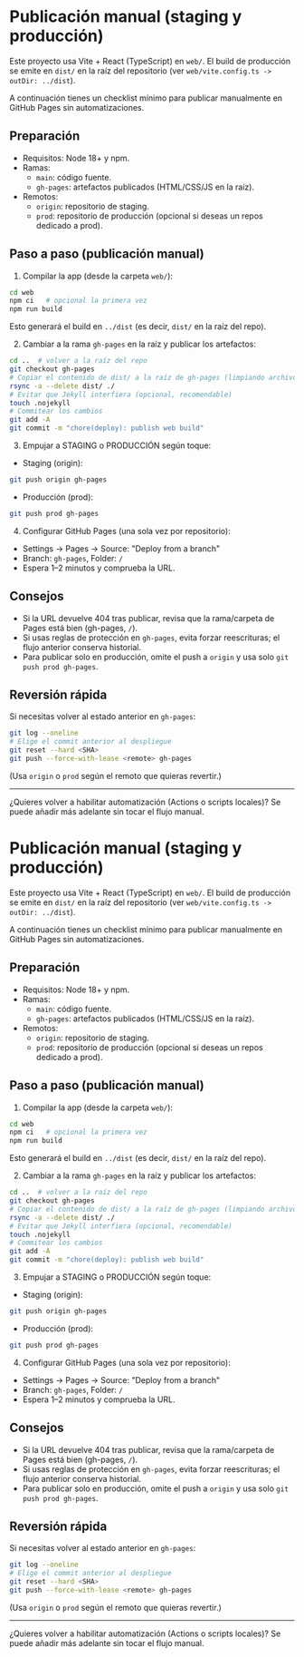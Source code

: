 # Publicación manual (staging y producción)

Este proyecto usa Vite + React (TypeScript) en `web/`. El build de producción se emite en `dist/` en la raíz del repositorio (ver `web/vite.config.ts -> outDir: ../dist`).

A continuación tienes un checklist mínimo para publicar manualmente en GitHub Pages sin automatizaciones.

## Preparación

- Requisitos: Node 18+ y npm.
- Ramas:
  - `main`: código fuente.
  - `gh-pages`: artefactos publicados (HTML/CSS/JS en la raíz).
- Remotos:
  - `origin`: repositorio de staging.
  - `prod`: repositorio de producción (opcional si deseas un repos dedicado a prod).

## Paso a paso (publicación manual)

1) Compilar la app (desde la carpeta `web/`):

```bash
cd web
npm ci   # opcional la primera vez
npm run build
```

Esto generará el build en `../dist` (es decir, `dist/` en la raíz del repo).

2) Cambiar a la rama `gh-pages` en la raíz y publicar los artefactos:

```bash
cd ..  # volver a la raíz del repo
git checkout gh-pages
# Copiar el contenido de dist/ a la raíz de gh-pages (limpiando archivos antiguos)
rsync -a --delete dist/ ./
# Evitar que Jekyll interfiera (opcional, recomendable)
touch .nojekyll
# Commitear los cambios
git add -A
git commit -m "chore(deploy): publish web build"
```

3) Empujar a STAGING o PRODUCCIÓN según toque:

- Staging (origin):

```bash
git push origin gh-pages
```

- Producción (prod):

```bash
git push prod gh-pages
```

4) Configurar GitHub Pages (una sola vez por repositorio):

- Settings → Pages → Source: "Deploy from a branch"
- Branch: `gh-pages`, Folder: `/`
- Espera 1–2 minutos y comprueba la URL.

## Consejos

- Si la URL devuelve 404 tras publicar, revisa que la rama/carpeta de Pages está bien (gh-pages, `/`).
- Si usas reglas de protección en `gh-pages`, evita forzar reescrituras; el flujo anterior conserva historial.
- Para publicar solo en producción, omite el push a `origin` y usa solo `git push prod gh-pages`.

## Reversión rápida

Si necesitas volver al estado anterior en `gh-pages`:

```bash
git log --oneline
# Elige el commit anterior al despliegue
git reset --hard <SHA>
git push --force-with-lease <remote> gh-pages
```

(Usa `origin` o `prod` según el remoto que quieras revertir.)

---

¿Quieres volver a habilitar automatización (Actions o scripts locales)? Se puede añadir más adelante sin tocar el flujo manual.
# Publicación manual (staging y producción)

Este proyecto usa Vite + React (TypeScript) en `web/`. El build de producción se emite en `dist/` en la raíz del repositorio (ver `web/vite.config.ts -> outDir: ../dist`).

A continuación tienes un checklist mínimo para publicar manualmente en GitHub Pages sin automatizaciones.

## Preparación

- Requisitos: Node 18+ y npm.
- Ramas:
  - `main`: código fuente.
  - `gh-pages`: artefactos publicados (HTML/CSS/JS en la raíz).
- Remotos:
  - `origin`: repositorio de staging.
  - `prod`: repositorio de producción (opcional si deseas un repos dedicado a prod).

## Paso a paso (publicación manual)

1) Compilar la app (desde la carpeta `web/`):

```bash
cd web
npm ci   # opcional la primera vez
npm run build
```

Esto generará el build en `../dist` (es decir, `dist/` en la raíz del repo).

2) Cambiar a la rama `gh-pages` en la raíz y publicar los artefactos:

```bash
cd ..  # volver a la raíz del repo
git checkout gh-pages
# Copiar el contenido de dist/ a la raíz de gh-pages (limpiando archivos antiguos)
rsync -a --delete dist/ ./
# Evitar que Jekyll interfiera (opcional, recomendable)
touch .nojekyll
# Commitear los cambios
git add -A
git commit -m "chore(deploy): publish web build"
```

3) Empujar a STAGING o PRODUCCIÓN según toque:

- Staging (origin):

```bash
git push origin gh-pages
```

- Producción (prod):

```bash
git push prod gh-pages
```

4) Configurar GitHub Pages (una sola vez por repositorio):

- Settings → Pages → Source: "Deploy from a branch"
- Branch: `gh-pages`, Folder: `/`
- Espera 1–2 minutos y comprueba la URL.

## Consejos

- Si la URL devuelve 404 tras publicar, revisa que la rama/carpeta de Pages está bien (gh-pages, `/`).
- Si usas reglas de protección en `gh-pages`, evita forzar reescrituras; el flujo anterior conserva historial.
- Para publicar solo en producción, omite el push a `origin` y usa solo `git push prod gh-pages`.

## Reversión rápida

Si necesitas volver al estado anterior en `gh-pages`:

```bash
git log --oneline
# Elige el commit anterior al despliegue
git reset --hard <SHA>
git push --force-with-lease <remote> gh-pages
```

(Usa `origin` o `prod` según el remoto que quieras revertir.)

---

¿Quieres volver a habilitar automatización (Actions o scripts locales)? Se puede añadir más adelante sin tocar el flujo manual.